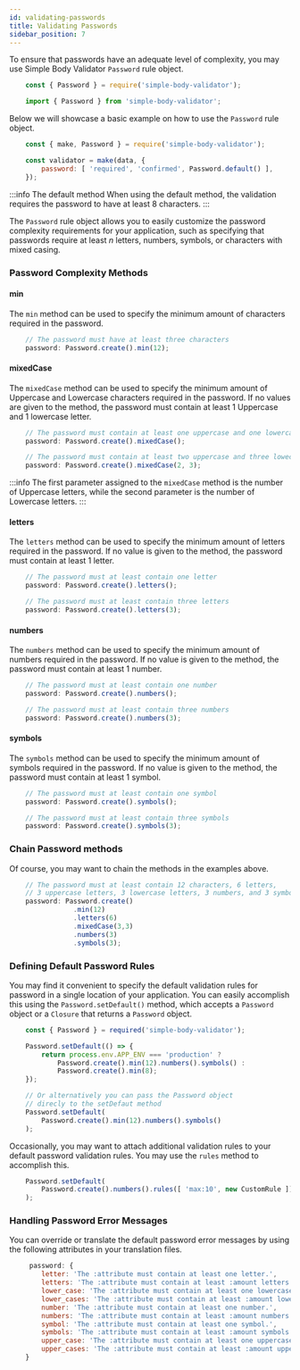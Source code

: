 ```yaml
---
id: validating-passwords
title: Validating Passwords
sidebar_position: 7
---
```


To ensure that passwords have an adequate level of complexity, you may use Simple Body Validator <code>Password</code> rule object.

```js
    const { Password } = require('simple-body-validator');
```

```js
    import { Password } from 'simple-body-validator';
```

Below we will showcase a basic example on how to use the <code>Password</code> rule object.

```js
    const { make, Password } = require('simple-body-validator');

    const validator = make(data, {
        password: [ 'required', 'confirmed', Password.default() ],
    });
```

:::info The default method
When using the default method, the validation requires the password to have at least 8 characters.
:::

The <code>Password</code> rule object allows you to easily customize the password complexity requirements for your application, such as specifying that passwords require at least <em>n</em> letters, numbers, symbols, or characters with mixed casing.

### Password Complexity Methods

#### min

The <code>min</code> method can be used to specify the minimum amount of characters required in the password.

```js
    // The password must have at least three characters
    password: Password.create().min(12);
```

#### mixedCase

The <code>mixedCase</code> method can be used to specify the minimum amount of Uppercase and Lowercase characters required in the password. If no values are given to the method, the password must contain at least 1 Uppercase and 1 lowercase letter.

```js
    // The password must contain at least one uppercase and one lowercase letter
    password: Password.create().mixedCase();

    // The password must contain at least two uppercase and three lowecase letters
    password: Password.create().mixedCase(2, 3);
```

:::info
The first parameter assigned to the <code>mixedCase</code> method is the number of Uppercase letters, while the second parameter is the number of Lowercase letters.
:::

#### letters

The <code>letters</code> method can be used to specify the minimum amount of letters required in the password. If no value is given to the method, the password must contain at least 1 letter.

```js
    // The password must at least contain one letter
    password: Password.create().letters();

    // The password must at least contain three letters
    password: Password.create().letters(3);
```

#### numbers

The <code>numbers</code> method can be used to specify the minimum amount of numbers required in the password. If no value is given to the method, the password must contain at least 1 number.

```js
    // The password must at least contain one number
    password: Password.create().numbers();

    // The password must at least contain three numbers
    password: Password.create().numbers(3);
```

#### symbols

The <code>symbols</code> method can be used to specify the minimum amount of symbols required in the password. If no value is given to the method, the password must contain at least 1 symbol.

```js
    // The password must at least contain one symbol
    password: Password.create().symbols();

    // The password must at least contain three symbols
    password: Password.create().symbols(3);
```

### Chain Password methods

Of course, you may want to chain the methods in the examples above.

```js
    // The password must at least contain 12 characters, 6 letters, 
    // 3 uppercase letters, 3 lowercase letters, 3 numbers, and 3 symbols
    password: Password.create()
                .min(12)
                .letters(6)
                .mixedCase(3,3)
                .numbers(3)
                .symbols(3);

```

### Defining Default Password Rules

You may find it convenient to specify the default validation rules for password in a single location of your application. You can easily
accomplish this using the <code>Password.setDefault()</code> method, which accepts a <code>Password</code> object or a <code>Closure</code> that returns a <code>Password</code> object.

```js
    const { Password } = required('simple-body-validator');

    Password.setDefault(() => {
        return process.env.APP_ENV === 'production' ?
            Password.create().min(12).numbers().symbols() :
            Password.create().min(8);
    });

    // Or alternatively you can pass the Password object 
    // direcly to the setDefaut method
    Password.setDefault(
        Password.create().min(12).numbers().symbols()
    );
```

Occasionally, you may want to attach additional validation rules to your default password validation rules. You may use the <code>rules</code> method to accomplish this.

```js
    Password.setDefault(
        Password.create().numbers().rules([ 'max:10', new CustomRule ]),
    );
```

### Handling Password Error Messages

You can override or translate the default password error messages by using the following attributes in your translation files.

```js
     password: {
        letter: 'The :attribute must contain at least one letter.',
        letters: 'The :attribute must contain at least :amount letters.',
        lower_case: 'The :attribute must contain at least one lowercase letter.',
        lower_cases: 'The :attribute must contain at least :amount lowercase letters.',
        number: 'The :attribute must contain at least one number.',
        numbers: 'The :attribute must contain at least :amount numbers.',
        symbol: 'The :attribute must contain at least one symbol.',
        symbols: 'The :attribute must contain at least :amount symbols.',
        upper_case: 'The :attribute must contain at least one uppercase letter.',
        upper_cases: 'The :attribute must contain at least :amount uppercase letters.',
    }
```

